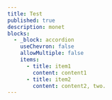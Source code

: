```yaml
---
title: Test
published: true
description: monet
blocks:
  - _block: accordion
    useChevron: false
    allowMultiple: false
    items:
      - title: item1
        content: content1
      - title: item2
        content: content2, two.
---
```

